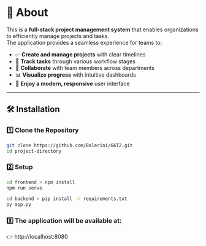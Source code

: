 # 🎯 About

This is a **full-stack project management system** that enables organizations to efficiently manage projects and tasks.  
The application provides a seamless experience for teams to:

- ✅ **Create and manage projects** with clear timelines  
- 📝 **Track tasks** through various workflow stages  
- 👥 **Collaborate** with team members across departments  
- 📊 **Visualize progress** with intuitive dashboards  
- 🎨 **Enjoy a modern, responsive** user interface  

---

## 🛠️ Installation

### 1️⃣ Clone the Repository

```bash
git clone https://github.com/Balerini/G6T2.git
cd project-directory
```

### 2️⃣ Setup 
```bash
cd frontend > npm install 
npm run serve
```

```bash
cd backend > pip install -r requirements.txt
py app.py
```

### 3️⃣ The application will be available at:
👉 http://localhost:8080